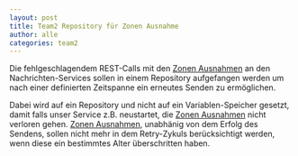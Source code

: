 ```yaml
---
layout: post
title: Team2 Repository für Zonen Ausnahme
author: alle
categories: team2
---
```


Die fehlgeschlagendem REST-Calls mit den [Zonen Ausnahmen](https://fae.archi-lab.io/team2/2020/01/28/Decision-Tests-von-Getter-und-Setter.html) an den Nachrichten-Services sollen in einem Repository aufgefangen werden um nach einer definierten Zeitspanne ein erneutes Senden zu ermöglichen.

Dabei wird auf ein Repository und nicht auf ein Variablen-Speicher gesetzt, damit falls unser Service z.B. neustartet, die [Zonen Ausnahmen](https://fae.archi-lab.io/team2/2020/01/28/Decision-Tests-von-Getter-und-Setter.html) nicht verloren gehen. [Zonen Ausnahmen](https://fae.archi-lab.io/team2/2020/01/28/Decision-Tests-von-Getter-und-Setter.html), unabhänig von dem Erfolg des Sendens, sollen nicht mehr in dem Retry-Zykuls berücksichtigt werden, wenn diese ein bestimmtes Alter überschritten haben.
